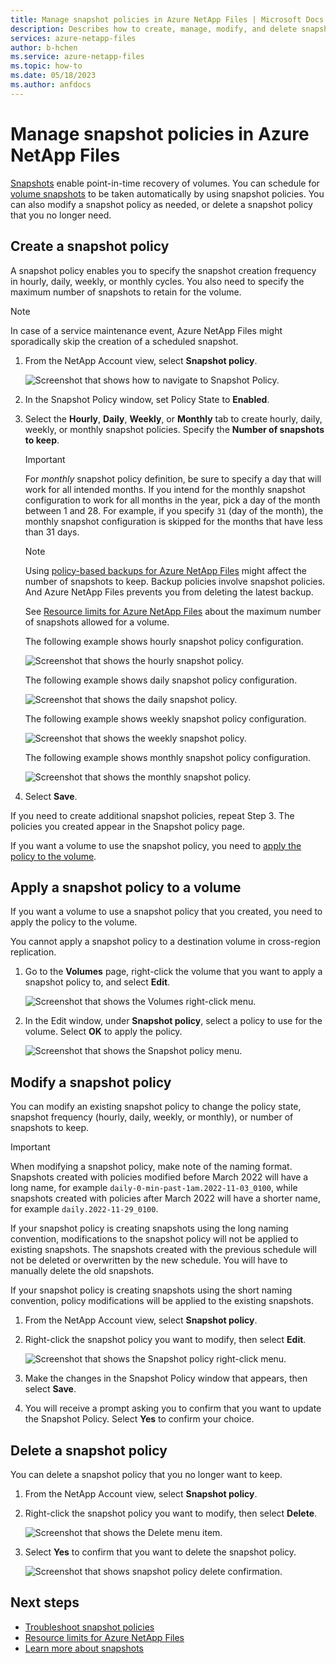 ```yaml
---
title: Manage snapshot policies in Azure NetApp Files | Microsoft Docs
description: Describes how to create, manage, modify, and delete snapshot policies by using Azure NetApp Files.
services: azure-netapp-files
author: b-hchen
ms.service: azure-netapp-files
ms.topic: how-to
ms.date: 05/18/2023
ms.author: anfdocs
---
```


# Manage snapshot policies in Azure NetApp Files

[Snapshots](snapshots-introduction.md) enable point-in-time recovery of volumes. You can schedule for [volume snapshots](snapshots-introduction.md) to be taken automatically by using snapshot policies. You can also modify a snapshot policy as needed, or delete a snapshot policy that you no longer need.  

## Create a snapshot policy 

A snapshot policy enables you to specify the snapshot creation frequency in hourly, daily, weekly, or monthly cycles. You also need to specify the maximum number of snapshots to retain for the volume.  
   
> [!NOTE] 
> In case of a service maintenance event, Azure NetApp Files might sporadically skip the creation of a scheduled snapshot.
       
1.	From the NetApp Account view, select **Snapshot policy**.

    ![Screenshot that shows how to navigate to Snapshot Policy.](./media/snapshots-manage-policy/snapshot-policy-navigation.png)

2.	In the Snapshot Policy window, set Policy State to **Enabled**. 

3.	Select the **Hourly**, **Daily**, **Weekly**, or **Monthly** tab to create hourly, daily, weekly, or monthly snapshot policies. Specify the **Number of snapshots to keep**.  

    > [!IMPORTANT] 
    > For *monthly* snapshot policy definition, be sure to specify a day that will work for all intended months.  If you intend for the monthly snapshot configuration to work for all months in the year, pick a day of the month between 1 and 28.  For example, if you specify `31` (day of the month), the monthly snapshot configuration is skipped for the months that have less than 31 days. 
    > 
        
    > [!NOTE] 
    > Using [policy-based backups for Azure NetApp Files](backup-configure-policy-based.md#configure-a-backup-policy) might affect the number of snapshots to keep. Backup policies involve snapshot policies. And Azure NetApp Files prevents you from deleting the latest backup.
    
    See [Resource limits for Azure NetApp Files](azure-netapp-files-resource-limits.md) about the maximum number of snapshots allowed for a volume. 

    The following example shows hourly snapshot policy configuration. 

    ![Screenshot that shows the hourly snapshot policy.](./media/snapshots-manage-policy/snapshot-policy-hourly.png)

    The following example shows daily snapshot policy configuration.

    ![Screenshot that shows the daily snapshot policy.](./media/snapshots-manage-policy/snapshot-policy-daily.png)

    The following example shows weekly snapshot policy configuration.

    ![Screenshot that shows the weekly snapshot policy.](./media/snapshots-manage-policy/snapshot-policy-weekly.png)

    The following example shows monthly snapshot policy configuration.

    ![Screenshot that shows the monthly snapshot policy.](./media/snapshots-manage-policy/snapshot-policy-monthly.png) 

4.	Select **Save**.  

If you need to create additional snapshot policies, repeat Step 3.
The policies you created appear in the Snapshot policy page.

If you want a volume to use the snapshot policy, you need to [apply the policy to the volume](snapshots-manage-policy.md#apply-a-snapshot-policy-to-a-volume). 

## Apply a snapshot policy to a volume

If you want a volume to use a snapshot policy that you created, you need to apply the policy to the volume. 

You cannot apply a snapshot policy to a destination volume in cross-region replication.  

1.	Go to the **Volumes** page, right-click the volume that you want to apply a snapshot policy to, and select **Edit**.

    ![Screenshot that shows the Volumes right-click menu.](./media/snapshots-manage-policy/volume-right-cick-menu.png) 

2.	In the Edit window, under **Snapshot policy**, select a policy to use for the volume. Select **OK** to apply the policy.  

    ![Screenshot that shows the Snapshot policy menu.](./media/snapshots-manage-policy/snapshot-policy-edit.png) 

## Modify a snapshot policy 

You can modify an existing snapshot policy to change the policy state, snapshot frequency (hourly, daily, weekly, or monthly), or number of snapshots to keep.

>[!IMPORTANT]
>When modifying a snapshot policy, make note of the naming format. Snapshots created with policies modified before March 2022 will have a long name, for example `daily-0-min-past-1am.2022-11-03_0100`, while snapshots created with policies after March 2022 will have a shorter name, for example `daily.2022-11-29_0100`.
>
> If your snapshot policy is creating snapshots using the long naming convention, modifications to the snapshot policy will not be applied to existing snapshots. The snapshots created with the previous schedule will not be deleted or overwritten by the new schedule. You will have to manually delete the old snapshots.
>
> If your snapshot policy is creating snapshots using the short naming convention, policy modifications will be applied to the existing snapshots. 
 
1.	From the NetApp Account view, select **Snapshot policy**.

2.	Right-click the snapshot policy you want to modify, then select **Edit**.

    ![Screenshot that shows the Snapshot policy right-click menu.](./media/snapshots-manage-policy/snapshot-policy-right-click-menu.png) 

3.	Make the changes in the Snapshot Policy window that appears, then select **Save**. 

4.  You will receive a prompt asking you to confirm that you want to update the Snapshot Policy. Select **Yes** to confirm your choice. 

## Delete a snapshot policy 

You can delete a snapshot policy that you no longer want to keep.   

1.	From the NetApp Account view, select **Snapshot policy**.

2.	Right-click the snapshot policy you want to modify, then select **Delete**.

    ![Screenshot that shows the Delete menu item.](./media/snapshots-manage-policy/snapshot-policy-right-click-menu.png) 

3.	Select **Yes** to confirm that you want to delete the snapshot policy.   

    ![Screenshot that shows snapshot policy delete confirmation.](./media/snapshots-manage-policy/snapshot-policy-delete-confirm.png) 

## Next steps

* [Troubleshoot snapshot policies](troubleshoot-snapshot-policies.md)
* [Resource limits for Azure NetApp Files](azure-netapp-files-resource-limits.md)
* [Learn more about snapshots](snapshots-introduction.md)
